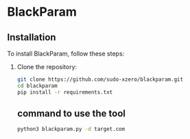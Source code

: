 # BlackParam

## Installation

To install BlackParam, follow these steps:

1. Clone the repository:
   ```bash
   git clone https://github.com/sudo-xzero/blackparam.git
   cd blackparam
   pip install -r requirements.txt
   ```
   ## command to use the tool
   ```bash
   python3 blackparam.py -d target.com
   ```
